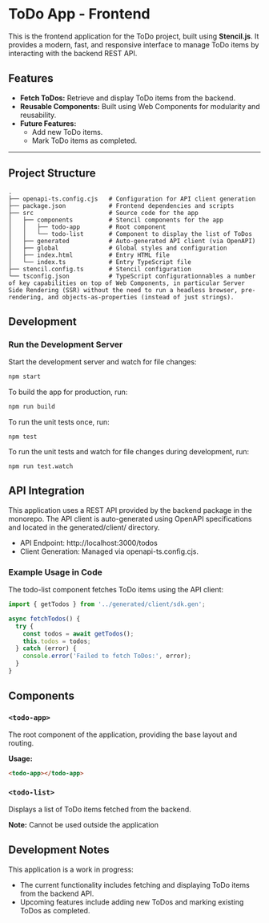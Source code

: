 # ToDo App - Frontend

This is the frontend application for the ToDo project, built using **Stencil.js**. It provides a modern, fast, and responsive interface to manage ToDo items by interacting with the backend REST API.

## Features

- **Fetch ToDos:** Retrieve and display ToDo items from the backend.
- **Reusable Components:** Built using Web Components for modularity and reusability.
- **Future Features:**
  - Add new ToDo items.
  - Mark ToDo items as completed.

---

## Project Structure

```plaintext
.
├── openapi-ts.config.cjs   # Configuration for API client generation
├── package.json            # Frontend dependencies and scripts
├── src                     # Source code for the app
│   ├── components          # Stencil components for the app
│   │   ├── todo-app        # Root component
│   │   └── todo-list       # Component to display the list of ToDos
│   ├── generated           # Auto-generated API client (via OpenAPI)
│   ├── global              # Global styles and configuration
│   ├── index.html          # Entry HTML file
│   └── index.ts            # Entry TypeScript file
├── stencil.config.ts       # Stencil configuration
└── tsconfig.json           # TypeScript configurationnables a number of key capabilities on top of Web Components, in particular Server Side Rendering (SSR) without the need to run a headless browser, pre-rendering, and objects-as-properties (instead of just strings).
```

## Development

### Run the Development Server

Start the development server and watch for file changes:

```bash
npm start
```

To build the app for production, run:

```bash
npm run build
```

To run the unit tests once, run:

```
npm test
```

To run the unit tests and watch for file changes during development, run:

```
npm run test.watch
```

## API Integration

This application uses a REST API provided by the backend package in the monorepo. The API client is auto-generated using OpenAPI specifications and located in the generated/client/ directory.
*	API Endpoint: http://localhost:3000/todos
*	Client Generation: Managed via openapi-ts.config.cjs.

### Example Usage in Code

The todo-list component fetches ToDo items using the API client:

```typescript
import { getTodos } from '../generated/client/sdk.gen';

async fetchTodos() {
  try {
    const todos = await getTodos();
    this.todos = todos;
  } catch (error) {
    console.error('Failed to fetch ToDos:', error);
  }
}
```

## Components

### `<todo-app>`

The root component of the application, providing the base layout and routing.

**Usage:**
```html
<todo-app></todo-app>
```

### `<todo-list>`

Displays a list of ToDo items fetched from the backend.

**Note:** Cannot be used outside the application 

## Development Notes

This application is a work in progress:
*	The current functionality includes fetching and displaying ToDo items from the backend API.
*	Upcoming features include adding new ToDos and marking existing ToDos as completed.
